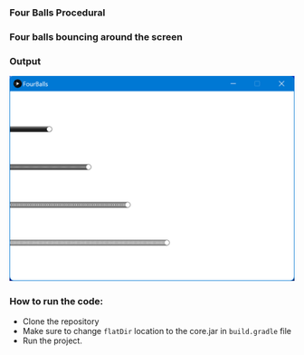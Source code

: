 ### Four Balls Procedural

### Four balls bouncing around the screen

### Output

![output](output.png)

### How to run the code:

- Clone the repository
- Make sure to change `flatDir` location to the core.jar in `build.gradle` file
- Run the project.
